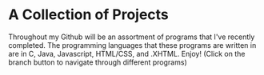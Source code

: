 # A Collection of Projects
Throughout my Github will be an assortment of programs that I've recently completed. The programming languages that these programs are written in are in C, Java, Javascript, HTML/CSS, and .XHTML. Enjoy! (Click on the branch button to navigate through different programs)
